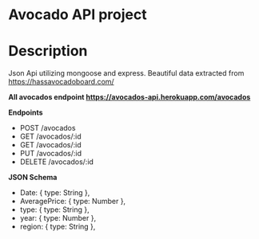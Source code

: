 # Avocado API project

# Description

Json Api utilizing mongoose and express.
Beautiful data extracted from https://hassavocadoboard.com/

   **All avocados endpoint https://avocados-api.herokuapp.com/avocados**


**Endpoints**
- POST	/avocados
- GET	/avocados/:id
- GET	/avocados/:id
- PUT	/avocados/:id
- DELETE	/avocados/:id


**JSON Schema**
-  Date: { type: String },
-  AveragePrice: { type: Number },
-  type: { type: String },
-  year: { type: Number },
-  region: { type: String },
